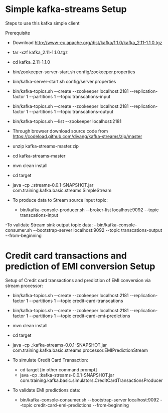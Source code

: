 # Simple kafka-streams Setup 

Steps to use this kafka simple client

Prerequisite

- Download http://www-eu.apache.org/dist/kafka/1.1.0/kafka_2.11-1.1.0.tgz
- tar -xzf kafka_2.11-1.1.0.tgz
- cd kafka_2.11-1.1.0
- bin/zookeeper-server-start.sh config/zookeeper.properties
- bin/kafka-server-start.sh config/server.properties
- bin/kafka-topics.sh --create --zookeeper localhost:2181 --replication-factor 1 --partitions 1 --topic transcations-input
- bin/kafka-topics.sh --create --zookeeper localhost:2181 --replication-factor 1 --partitions 1 --topic transcations-output
- bin/kafka-topics.sh --list --zookeeper localhost:2181

- Through browser download source code from https://codeload.github.com/divang/kafka-streams/zip/master
- unzip kafka-streams-master.zip
- cd kafka-streams-master
- mvn clean install
- cd target
- java -cp .:streams-0.0.1-SNAPSHOT.jar com.training.kafka.basic.streams.SimpleStream

- To produce data to Stream source input topic: 
	- bin/kafka-console-producer.sh --broker-list localhost:9092 --topic transcations-input

-To validate Stream sink output topic data:
	- bin/kafka-console-consumer.sh --bootstrap-server localhost:9092 --topic  transcations-output --from-beginning
	
	
# Credit card transactions and prediction of EMI conversion Setup

Setup of Credit card transactions and prediction of EMI conversion via stream  processor:

- bin/kafka-topics.sh --create --zookeeper localhost:2181 --replication-factor 1 --partitions 1 --topic credit-card-transcations
- bin/kafka-topics.sh --create --zookeeper localhost:2181 --replication-factor 1 --partitions 1 --topic credit-card-emi-predictions

- mvn clean install
- cd target
- java -cp .:kafka-streams-0.0.1-SNAPSHOT.jar  com.training.kafka.basic.streams.processor.EMIPredictionStream

- To simulate Credit Card Transaction:
	- cd target [in other command prompt]
	- java -cp .:kafka-streams-0.0.1-SNAPSHOT.jar  com.training.kafka.basic.simulators.CreditCardTransactionsProducer

- To validate EMI predictions data:
	- bin/kafka-console-consumer.sh --bootstrap-server localhost:9092 --topic  credit-card-emi-predictions --from-beginning	